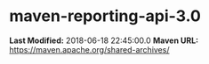 # maven-reporting-api-3.0

**Last Modified:** 2018-06-18 22:45:00.0
**Maven URL:** https://maven.apache.org/shared-archives/

